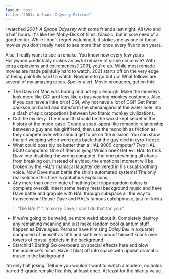 ```yaml
---
layout: post
title: "2001: A Space Odyssey Extreme"
---
```

 
I watched *2001: A Space Odyssey* with some friends last night. All two and a half hours. It's like the Moby-Dick of films. Classic, but in sore need of a good editor. While I don't regret watching it, it strikes me as one of those movies you don't really need to see more than once every five to ten years.

Also, I really want to see a remake. You know how every few years Hollywood predictably makes an awful remake of some old movie? With extra explosions and extremeness? 2001, you're up. While most remade movies are made painfully hard to watch, 2001 starts off on the very edge of being painfully hard to watch. Nowhere to go but up! What follows are several of my amazing ideas. Spoiler alert. Movie producers, get on this!

* The Dawn of Man was boring and not epic enough. Make the monkeys look more like CGI and less like extras wearing monkey costumes. Also, if you can have a little bit of CGI, why not have a lot of CGI? Get Peter Jackson on board and transform the shenanigans at the water hole into a clash of epic proportions between two titanic monkey civilizations.
* Cut the mystery. The monolith should be the worst kept secret in the history of the moon base. Create a soap-opera like romantic relationship between a guy and his girlfriend, then use the monolith as friction as they compete over who should get to be on the mission. You can show the girl weeping when word gets back that the guy died in cyro-freeze.
* What could possibly be better than a HAL 9000 computer? *Two* HAL 9000 computers! One of them is lying! Which one? Get evil HAL to trick Dave into disabling the wrong computer, the one preventing all chaos from breaking out. Instead of a video, the emotional moment will be broken by the HAL's maniacal laughter delivered in his usual soothing voice. Now Dave must battle the ship's automated systems! The only real solution this time is gratuitous explosions.
* Any more than one minute of nothing but trippy random colors is complete overkill. Insert some heavy metal background music and have Dave battle and grapple with HAL through subspace all the way to transcension! Reuse Dave and HAL's famous catchphrase, just for kicks.
> "Die HAL!"
> "I'm sorry Dave, I can't do that for you."

* If we're going to be weird, be more weird about it. Completely destroy any remaining meaning and just make random cool quantum stuff happen as Dave ages. Perhaps have him sing <em>Daisy Bell</em> in a quartet composed of himself as fifth and sixth versions of himself knock over towers of crystal goblets in the background.
* Starchild? Boring! Go overboard on special effects here and blow the audience's mind. Have it blast off into space with upbeat dramatic music in the background.

I'm only half joking. Tell me you wouldn't want to watch a modern, no holds barred B-grade remake like this, at least once. At least for the hilarity value.
